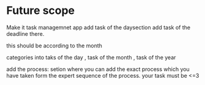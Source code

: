 # Future scope

Make it task managemnet app
add task of the daysection
add task of the deadline there.

<!-- if possible add the visulas for the dates of complition -->

this should be according to the month

categories into taks of the day , task of the month , task of the year

add the process:
setion
where you can add the exact process which you have taken form the expert
sequence of the process.
your task must be <=3

<!-- instead of the cards ,
use visualization which will be much more effictive -->
